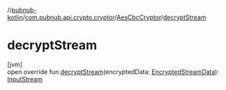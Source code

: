 //[pubnub-kotlin](../../../index.md)/[com.pubnub.api.crypto.cryptor](../index.md)/[AesCbcCryptor](index.md)/[decryptStream](decrypt-stream.md)

# decryptStream

[jvm]\
open override fun [decryptStream](decrypt-stream.md)(encryptedData: [EncryptedStreamData](../../com.pubnub.api.crypto.data/-encrypted-stream-data/index.md)): [InputStream](https://docs.oracle.com/javase/8/docs/api/java/io/InputStream.html)
